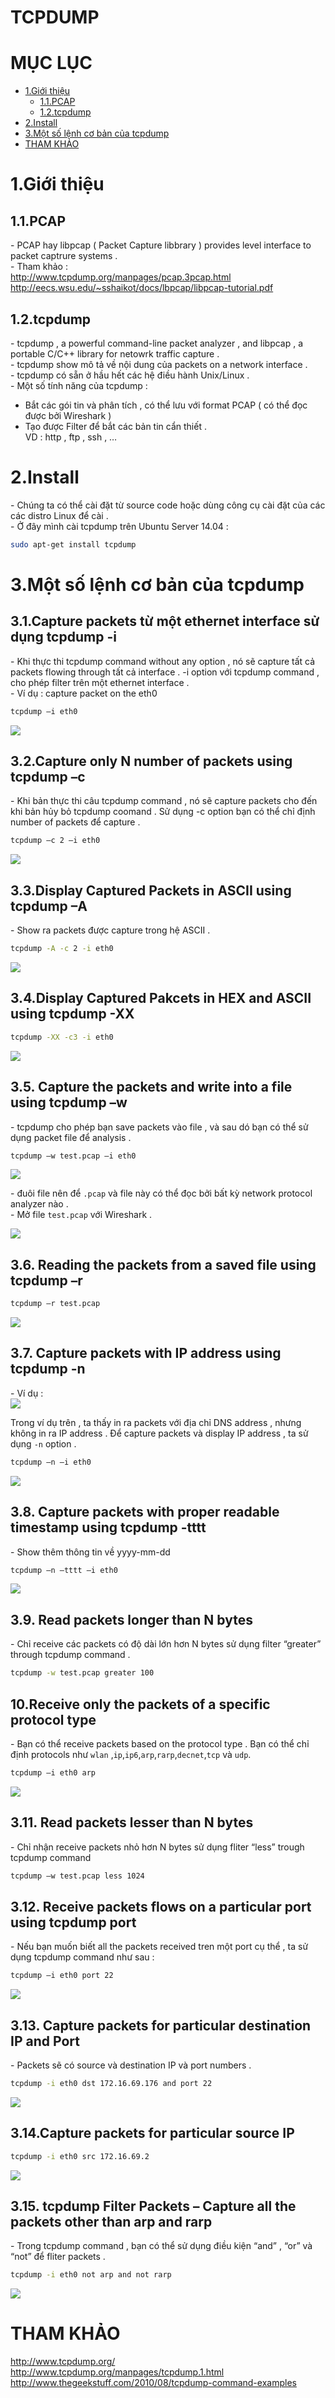 # TCPDUMP

# MỤC LỤC
- [1.Giới thiệu](#1)
  - [1.1.PCAP](1,1)
  - [1.2.tcpdump](#1.2)
- [2.Install](#2)
- [3.Một số lệnh cơ bản của tcpdump](#3)
- [THAM KHẢO](#thamkhao)




<a name="1"></a>
# 1.Giới thiệu

<a name="1.1"></a>
## 1.1.PCAP 
\- PCAP hay libpcap ( Packet Capture libbrary ) provides level interface to packet captrure systems .  
\- Tham khảo :  
http://www.tcpdump.org/manpages/pcap.3pcap.html   
http://eecs.wsu.edu/~sshaikot/docs/lbpcap/libpcap-tutorial.pdf  

<a name="1.2"></a>
## 1.2.tcpdump
\- tcpdump , a powerful command-line packet analyzer , and libpcap , a portable C/C++ library for netowrk traffic capture .  
\- tcpdump show mô tả về nội dung của packets on a network interface .  
\- tcpdump có sẵn ở hầu hết các hệ điều hành Unix/Linux .  
\- Một số tính năng của tcpdump :  
- Bắt các gói tin và phân tích , có thể lưu với format PCAP ( có thể đọc được bởi Wireshark )
- Tạo được Filter để bắt các bản tin cẩn thiết .   
VD : http , ftp , ssh , …  

<a name="2"></a>
# 2.Install
\- Chúng ta có thể cài đặt từ source code hoặc dùng công cụ cài đặt của các các distro Linux để cài .  
\- Ở đây mình cài tcpdump trên Ubuntu Server 14.04 :  
```sh
sudo apt-get install tcpdump
```

<a name="3"></a>
# 3.Một số lệnh cơ bản của tcpdump

## 3.1.Capture packets từ một ethernet interface sử dụng tcpdump -i
\- Khi thực thi tcpdump command without any option , nó sẽ capture tất cả packets flowing through tất cả interface . -i option với tcpdump command , cho phép filter trên một ethernet interface .  
\- Ví dụ : capture packet on the eth0  
```sh
tcpdump –i eth0
```

<img src="https://github.com/doxuanson/thuctap012017/blob/master/XuanSon/Pictures/Tool%20packet%20analyzer/tcpdump/1.jpg" >  

## 3.2.Capture only N number of packets using tcpdump –c
\- Khi bản thực thi câu tcpdump command , nó sẽ capture packets cho đến khi bản hủy bỏ tcpdump coomand . Sử dụng -c option bạn có thể chỉ định number of packets để capture .  
```sh
tcpdump –c 2 –i eth0
```

<img src="https://github.com/doxuanson/thuctap012017/blob/master/XuanSon/Pictures/Tool%20packet%20analyzer/tcpdump/2.jpg" >  

## 3.3.Display Captured Packets in ASCII using tcpdump –A
\- Show ra packets được capture trong hệ ASCII .  
```sh
tcpdump -A -c 2 -i eth0
```

<img src="https://github.com/doxuanson/thuctap012017/blob/master/XuanSon/Pictures/Tool%20packet%20analyzer/tcpdump/3.jpg" >  

## 3.4.Display Captured Pakcets in HEX and ASCII using tcpdump -XX
```sh
tcpdump -XX -c3 -i eth0
```

<img src="https://github.com/doxuanson/thuctap012017/blob/master/XuanSon/Pictures/Tool%20packet%20analyzer/tcpdump/4.jpg" >

## 3.5. Capture the packets and write into a file using tcpdump –w
\- tcpdump cho phép bạn save packets vào file , và sau dó bạn có thể sử dụng packet file để analysis .  
```sh
tcpdump –w test.pcap –i eth0
```

<img src="https://github.com/doxuanson/thuctap012017/blob/master/XuanSon/Pictures/Tool%20packet%20analyzer/tcpdump/5(1).jpg" >  

\- đuôi file nên để `.pcap` và file này có thể đọc bởi bất kỳ network protocol analyzer nào .  
\- Mở file `test.pcap` với Wireshark .  

<img src="https://github.com/doxuanson/thuctap012017/blob/master/XuanSon/Pictures/Tool%20packet%20analyzer/tcpdump/5(2).jpg" >  

## 3.6. Reading the packets from a saved file using tcpdump –r
```sh
tcpdump –r test.pcap
```

<img src="https://github.com/doxuanson/thuctap012017/blob/master/XuanSon/Pictures/Tool%20packet%20analyzer/tcpdump/6.jpg" >  

## 3.7. Capture packets with IP address using tcpdump -n
\- Ví dụ :  
<img src="https://github.com/doxuanson/thuctap012017/blob/master/XuanSon/Pictures/Tool%20packet%20analyzer/tcpdump/7(1).jpg" >  

Trong ví dụ trên , ta thấy in ra packets với địa chỉ DNS address , nhưng không in ra IP address . Để capture packets và display IP address , ta sử dụng `-n` option .  
```sh
tcpdump –n –i eth0
```

<img src="https://github.com/doxuanson/thuctap012017/blob/master/XuanSon/Pictures/Tool%20packet%20analyzer/tcpdump/7(2).jpg" >  

## 3.8. Capture packets with proper readable timestamp using tcpdump -tttt
\- Show thêm thông tin về yyyy-mm-dd  
```sh
tcpdump –n –tttt –i eth0
```

<img src="https://github.com/doxuanson/thuctap012017/blob/master/XuanSon/Pictures/Tool%20packet%20analyzer/tcpdump/8.jpg" >

## 3.9. Read packets longer than N bytes
\- Chỉ receive các packets có độ dài lớn hơn N bytes sử dụng filter “greater” through tcpdump command .  
```sh
tcpdump -w test.pcap greater 100
```

## 10.Receive only the packets of a specific protocol type 
\- Bạn có thể receive packets based on the protocol type . Bạn có thể chỉ định protocols như `wlan` ,`ip`,`ip6`,`arp`,`rarp`,`decnet`,`tcp` và `udp`.  
```sh
tcpdump –i eth0 arp
```

<img src="https://github.com/doxuanson/thuctap012017/blob/master/XuanSon/Pictures/Tool%20packet%20analyzer/tcpdump/10.jpg" >  

## 3.11. Read packets lesser than N bytes
\- Chỉ nhận receive packets nhỏ hơn N bytes sử dụng fliter “less” trough tcpdump command  
```sh
tcpdump –w test.pcap less 1024
```  

## 3.12. Receive packets flows on a particular port using tcpdump port
\- Nếu bạn muốn biết all the packets received tren một port cụ thể , ta sử dụng tcpdump command như sau :  
```sh
tcpdump –i eth0 port 22
```

<img src="https://github.com/doxuanson/thuctap012017/blob/master/XuanSon/Pictures/Tool%20packet%20analyzer/tcpdump/12.jpg" >  

## 3.13. Capture packets for particular destination IP and Port
\- Packets sẽ có source và destination IP và port numbers .  
```sh
tcpdump -i eth0 dst 172.16.69.176 and port 22
```  

<img src="https://github.com/doxuanson/thuctap012017/blob/master/XuanSon/Pictures/Tool%20packet%20analyzer/tcpdump/13.jpg" >  

## 3.14.Capture packets for particular source IP
```sh
tcpdump -i eth0 src 172.16.69.2
```  
<img src="https://github.com/doxuanson/thuctap012017/blob/master/XuanSon/Pictures/Tool%20packet%20analyzer/tcpdump/14.jpg" >  

## 3.15. tcpdump Filter Packets – Capture all the packets other than arp and rarp
\- Trong tcpdump command , bạn có thể sử dụng điều kiện “and” , “or” và “not” để fliter packets .  
```sh
tcpdump -i eth0 not arp and not rarp
```  

<img src="https://github.com/doxuanson/thuctap012017/blob/master/XuanSon/Pictures/Tool%20packet%20analyzer/tcpdump/15.jpg" >  


<a name="thamkhao"></a>
# THAM KHẢO
http://www.tcpdump.org/  
http://www.tcpdump.org/manpages/tcpdump.1.html       
http://www.thegeekstuff.com/2010/08/tcpdump-command-examples  


























